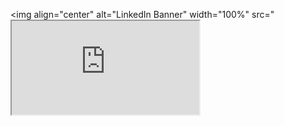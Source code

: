 <img align="center" alt="LinkedIn Banner" width="100%" src="<iframe src="https://giphy.com/embed/RbDKaczqWovIugyJmW" />

- 👋 Hi, I’m @AniketPatel167
- 👀 I’m interested in Software Development
- 🌱 I’m currently persuing Masters in Applied Computing at University of Windsor, Ontario, Canada
- 💞️ I love working on improving my skills, trying new things, having different experiences
- 📫 Reach me out at aniketpatel1672001@gmail.com
- 😄 Pronouns: he/him
- ⚡ Fun fact: Apart from coding, I love adventures

<!---
AniketPatel167/AniketPatel167 is a ✨ special ✨ repository because its `README.md` (this file) appears on your GitHub profile.
You can click the Preview link to take a look at your changes.
--->
